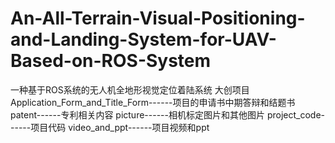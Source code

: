 # An-All-Terrain-Visual-Positioning-and-Landing-System-for-UAV-Based-on-ROS-System
一种基于ROS系统的无人机全地形视觉定位着陆系统
大创项目
Application_Form_and_Title_Form------项目的申请书中期答辩和结题书
patent------专利相关内容
picture------相机标定图片和其他图片
project_code------项目代码
video_and_ppt------项目视频和ppt
